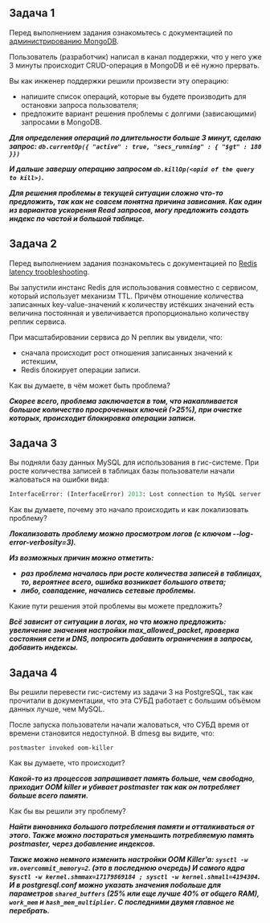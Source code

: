 ## Задача 1

Перед выполнением задания ознакомьтесь с документацией по [администрированию MongoDB](https://docs.mongodb.com/manual/administration/).

Пользователь (разработчик) написал в канал поддержки, что у него уже 3 минуты происходит CRUD-операция в MongoDB и её 
нужно прервать. 

Вы как инженер поддержки решили произвести эту операцию:

- напишите список операций, которые вы будете производить для остановки запроса пользователя;
- предложите вариант решения проблемы с долгими (зависающими) запросами в MongoDB.

_**Для определения операций по длительности больше 3 минут, сделаю запрос: `db.currentOp({ "active" : true, "secs_running" : { "$gt" : 180 }})`**_

_**И дальше завершу операцию запросом `db.killOp(<opid of the query to kill>)`.**_

**_Для решения проблемы в текущей ситуации сложно что-то предложить, так как не совсем понятна причина зависания. Как один из вариантов ускорения Read запросов, могу предложить создать индекс по частой и большой таблице._**

## Задача 2

Перед выполнением задания познакомьтесь с документацией по [Redis latency troobleshooting](https://redis.io/topics/latency).

Вы запустили инстанс Redis для использования совместно с сервисом, который использует механизм TTL. 
Причём отношение количества записанных key-value-значений к количеству истёкших значений есть величина постоянная и
увеличивается пропорционально количеству реплик сервиса. 

При масштабировании сервиса до N реплик вы увидели, что:

- сначала происходит рост отношения записанных значений к истекшим,
- Redis блокирует операции записи.

Как вы думаете, в чём может быть проблема?

_**Скорее всего, проблема заключается в том, что накапливается большое количество просроченных ключей (>25%), при очистке которых, происходит блокировка операции записи.**_
 
## Задача 3

Вы подняли базу данных MySQL для использования в гис-системе. При росте количества записей в таблицах базы
пользователи начали жаловаться на ошибки вида:
```python
InterfaceError: (InterfaceError) 2013: Lost connection to MySQL server during query u'SELECT..... '
```

Как вы думаете, почему это начало происходить и как локализовать проблему?

_**Локализовать проблему можно просмотром логов (с ключом --log-error-verbosity=3).**_

_**Из возможных причин можно отметить:**_
- _**раз проблема началась при росте количества записей в таблицах, то, вероятнее всего, ошибка возникает большого ответа;**_
- _**либо, совпадение, начались сетевые проблемы.**_

Какие пути решения этой проблемы вы можете предложить?

_**Всё зависит от ситуации в логах, но что можно предложить: увеличение значения настройки max_allowed_packet, проверка состояния сети и DNS, попросить добавить ограничения в запросы, добавить индексы.**_

## Задача 4

Вы решили перевести гис-систему из задачи 3 на PostgreSQL, так как прочитали в документации, что эта СУБД работает с 
большим объёмом данных лучше, чем MySQL.

После запуска пользователи начали жаловаться, что СУБД время от времени становится недоступной. В dmesg вы видите, что:

`postmaster invoked oom-killer`

Как вы думаете, что происходит?

**_Какой-то из процессов запрашивает память больше, чем свободно, приходит OOM killer и убивает postmaster так как он потребляет больше всего памяти._**

Как бы вы решили эту проблему?

**_Найти виновника большого потребления памяти и отталкиваться от этого. Также можно постараться уменьшить потребляемую память postmaster, через добавление индексов._**

**_Также можно немного изменить настройки OOM Killer'a: `sysctl -w vm.overcommit_memory=2`. (это в последнюю очередь) И самого ядра s`ysctl -w kernel.shmmax=17179869184 ; sysctl -w kernel.shmall=4194304`._**
**_И в postgresql.conf можно указать значения побольше для параметров `shared_buffers` (25% или еще лучше 40% от общего RAM), `work_mem` и `hash_mem_multiplier`. С последними двумя главное не перебрать._**
